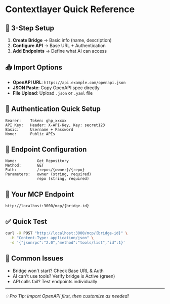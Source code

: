 # Contextlayer Quick Reference

## 🚀 3-Step Setup

1. **Create Bridge** → Basic info (name, description)
2. **Configure API** → Base URL + Authentication
3. **Add Endpoints** → Define what AI can access

## 📥 Import Options

- **OpenAPI URL**: `https://api.example.com/openapi.json`
- **JSON Paste**: Copy OpenAPI spec directly
- **File Upload**: Upload `.json` or `.yaml` file

## 🔑 Authentication Quick Setup

```
Bearer:    Token: ghp_xxxxx
API Key:   Header: X-API-Key, Key: secret123
Basic:     Username + Password
None:      Public APIs
```

## 🎯 Endpoint Configuration

```
Name:         Get Repository
Method:       GET
Path:         /repos/{owner}/{repo}
Parameters:   owner (string, required)
              repo (string, required)
```

## 🤖 Your MCP Endpoint

```
http://localhost:3000/mcp/{bridge-id}
```

## ✅ Quick Test

```bash
curl -X POST "http://localhost:3000/mcp/{bridge-id}" \
  -H "Content-Type: application/json" \
  -d '{"jsonrpc":"2.0","method":"tools/list","id":1}'
```

## 🔧 Common Issues

- Bridge won't start? Check Base URL & Auth
- AI can't use tools? Verify bridge is Active (green)
- API calls fail? Test endpoints individually

---

_💡 Pro Tip: Import OpenAPI first, then customize as needed!_
